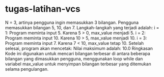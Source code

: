 # tugas-latihan-vcs
N = 3, artinya pengguna ingin memasukkan 3 bilangan. Pengguna memasukkan bilangan 5, 10, dan 7. Langkah-langkah yang terjadi adalah:
i = 1: Program meminta input 5. Karena 5 > 0, max_value menjadi 5. i = 2: Program meminta input 10. Karena 10 > 5, max_value menjadi 10. i = 3: Program meminta input 7. Karena 7 < 10, max_value tetap 10. Setelah selesai, program akan mencetak:
Nilai maksimum adalah: 10.0 Ringkasan Kode ini digunakan untuk mencari bilangan terbesar di antara beberapa bilangan yang dimasukkan pengguna, menggunakan loop while dan variabel max_value untuk menyimpan bilangan terbesar yang ditemukan selama pengulangan.
